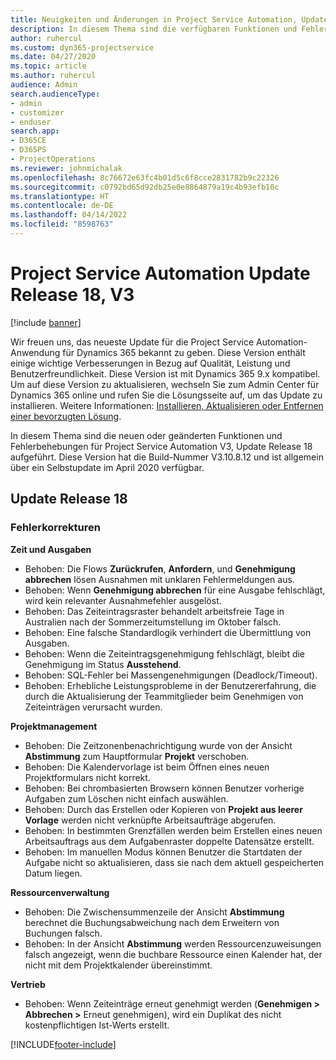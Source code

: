 ```yaml
---
title: Neuigkeiten und Änderungen in Project Service Automation, Update Release 18, V3
description: In diesem Thema sind die verfügbaren Funktionen und Fehlerbehebungen für Project Service Automation Update Release 18, V3 aufgeführt.
author: ruhercul
ms.custom: dyn365-projectservice
ms.date: 04/27/2020
ms.topic: article
ms.author: ruhercul
audience: Admin
search.audienceType:
- admin
- customizer
- enduser
search.app:
- D365CE
- D365PS
- ProjectOperations
ms.reviewer: johnmichalak
ms.openlocfilehash: 8c76672e63fc4b01d5c6f8cce2831782b9c22326
ms.sourcegitcommit: c0792bd65d92db25e0e8864879a19c4b93efb10c
ms.translationtype: HT
ms.contentlocale: de-DE
ms.lasthandoff: 04/14/2022
ms.locfileid: "8598763"
---
```

# <a name="project-service-automation-update-release-18-v3"></a>Project Service Automation Update Release 18, V3

[!include [banner](../includes/psa-now-project-operations.md)]

Wir freuen uns, das neueste Update für die Project Service Automation-Anwendung für Dynamics 365 bekannt zu geben. Diese Version enthält einige wichtige Verbesserungen in Bezug auf Qualität, Leistung und Benutzerfreundlichkeit. Diese Version ist mit Dynamics 365 9.x kompatibel. Um auf diese Version zu aktualisieren, wechseln Sie zum Admin Center für Dynamics 365 online und rufen Sie die Lösungsseite auf, um das Update zu installieren. Weitere Informationen: [Installieren, Aktualisieren oder Entfernen einer bevorzugten Lösung](/power-platform/admin/install-remove-preferred-solution).

In diesem Thema sind die neuen oder geänderten Funktionen und Fehlerbehebungen für Project Service Automation V3, Update Release 18 aufgeführt. Diese Version hat die Build-Nummer V3.10.8.12 und ist allgemein über ein Selbstupdate im April 2020 verfügbar.

## <a name="update-release-18"></a>Update Release 18

### <a name="bug-fixes"></a>Fehlerkorrekturen

**Zeit und Ausgaben**

- Behoben: Die Flows **Zurückrufen**, **Anfordern**, und **Genehmigung abbrechen** lösen Ausnahmen mit unklaren Fehlermeldungen aus.
- Behoben: Wenn **Genehmigung abbrechen** für eine Ausgabe fehlschlägt, wird kein relevanter Ausnahmefehler ausgelöst.
- Behoben: Das Zeiteintragsraster behandelt arbeitsfreie Tage in Australien nach der Sommerzeitumstellung im Oktober falsch.
- Behoben: Eine falsche Standardlogik verhindert die Übermittlung von Ausgaben.
- Behoben: Wenn die Zeiteintragsgenehmigung fehlschlägt, bleibt die Genehmigung im Status **Ausstehend**.
- Behoben: SQL-Fehler bei Massengenehmigungen (Deadlock/Timeout).
- Behoben: Erhebliche Leistungsprobleme in der Benutzererfahrung, die durch die Aktualisierung der Teammitglieder beim Genehmigen von Zeiteinträgen verursacht wurden.

**Projektmanagement**

- Behoben: Die Zeitzonenbenachrichtigung wurde von der Ansicht **Abstimmung** zum Hauptformular **Projekt** verschoben.
- Behoben: Die Kalendervorlage ist beim Öffnen eines neuen Projektformulars nicht korrekt.
- Behoben: Bei chrombasierten Browsern können Benutzer vorherige Aufgaben zum Löschen nicht einfach auswählen.
- Behoben: Durch das Erstellen oder Kopieren von **Projekt aus leerer Vorlage** werden nicht verknüpfte Arbeitsaufträge abgerufen.
- Behoben: In bestimmten Grenzfällen werden beim Erstellen eines neuen Arbeitsauftrags aus dem Aufgabenraster doppelte Datensätze erstellt.
- Behoben: Im manuellen Modus können Benutzer die Startdaten der Aufgabe nicht so aktualisieren, dass sie nach dem aktuell gespeicherten Datum liegen.

**Ressourcenverwaltung**

- Behoben: Die Zwischensummenzeile der Ansicht **Abstimmung** berechnet die Buchungsabweichung nach dem Erweitern von Buchungen falsch.
- Behoben: In der Ansicht **Abstimmung** werden Ressourcenzuweisungen falsch angezeigt, wenn die buchbare Ressource einen Kalender hat, der nicht mit dem Projektkalender übereinstimmt.

**Vertrieb**

- Behoben: Wenn Zeiteinträge erneut genehmigt werden (**Genehmigen > Abbrechen >** Erneut genehmigen), wird ein Duplikat des nicht kostenpflichtigen Ist-Werts erstellt.


[!INCLUDE[footer-include](../includes/footer-banner.md)]

